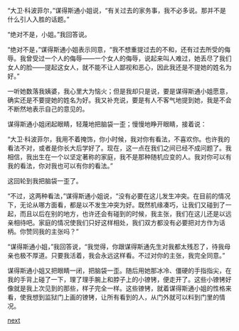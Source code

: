 
“大卫·科波菲尔，”谋得斯通小姐说，“有关过去的家务事，我不必多说。那并不是什么引人入胜的话题。”

“绝对不是，小姐。”我回答说。

“绝对不是，”谋得斯通小姐表示同意，“我不想重提过去的不和，还有过去所受的侮辱。我曾受过一个人的侮辱——一个女人的侮辱，说起来叫人难过，她丢尽了我们女人的脸——提起这女人，就不能不让人鄙视和恶心，因此我还是不提她的姓名为好。”

一听她数落我姨婆，我心里大为恼火；但是我却只是说，要是谋得斯通小姐愿意，确实还是不要提她的姓名为好。我又补充说，要是有人不客气地提到她，我是不会不断然地表示自己的意见的。

谋得斯通小姐闭起眼睛，轻蔑地把脑袋一歪；慢慢地睁开眼睛，接着说：

“大卫·科波菲尔，我用不着掩饰，你小时候，我对你有看法，不喜欢你。也许我的看法不对，或者是你长大后学好了。现在，这一点在我们之间已经不成问题了。我相信，我出生在一个以坚定著称的家庭，我不是那种随机应变的人。我对你可以有我的看法，你对我也可以有你的看法。”

这回轮到我把脑袋一歪了。

“不过，这两种看法，”谋得斯通小姐说，“没有必要在这儿发生冲突。在目前的情况下，无论从哪方面看，都是以不发生冲突为好。既然机缘凑巧，让我们又碰到了一起，而且以后在别的地方，也许还会有碰到的时候，我主张，我们在这儿还是以远亲相待吧。家庭的情况使我们只好这样相处，我们双方都没有必要把对方作为话柄。你赞同我的主张吗？”

“谋得斯通小姐，”我回答说，“我觉得，你跟谋得斯通先生对我都太残忍了，待我母亲也极不厚道。只要我活着，我会永远这样看。不过对你的主张，我完全同意。”

谋得斯通小姐又把眼睛一闭，把脑袋一歪。随后用她那冰冷、僵硬的手指指尖，在我的手背上碰了一下，理了理手腕上和脖子上的小镣铐，便走开了。这些小镣铐好像就是我上次见到的那些，样子完全一样。这些镣铐，就着谋得斯通小姐的性格来看，使我想到监狱门上画的镣铐，让所有看到的人，从门外就可以料到门里的情况。

[next](page350.md)
